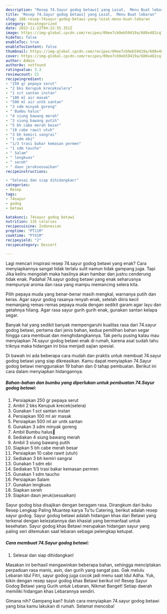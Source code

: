```yaml
---
description: "Resep 74.Sayur godog betawi{ yang Lezat,  Menu Buat lebaran"
title: "Resep 74.Sayur godog betawi{ yang Lezat,  Menu Buat lebaran"
slug: 188-resep-74sayur-godog-betawi-yang-lezat-menu-buat-lebaran
category: Uncategorized
date: 2022-11-22T04:22:55.351Z
image: https://img-global.cpcdn.com/recipes/09ee7cb9eb59419a/680x482cq70/74sayur-godog-betawi-foto-resep-utama.jpg
hideToc: false
enableToc: true
enableTocContent: false
thumbnail: https://img-global.cpcdn.com/recipes/09ee7cb9eb59419a/680x482cq70/74sayur-godog-betawi-foto-resep-utama.jpg
cover: https://img-global.cpcdn.com/recipes/09ee7cb9eb59419a/680x482cq70/74sayur-godog-betawi-foto-resep-utama.jpg
author: Admin
authorAv: notfound
ratingvalue: 3.3
reviewcount: 21
recipeingredient:
- "250 gr pepaya serut"
- "2 bks Kerupuk krecekselera"
- "1 sct santan instan"
- "100 ml air masak"
- "500 ml air untk santan"
- "3 sdm minyak goreng"
- " Bumbu halus"
- "4 siung bawang merah"
- "3 siung bawang putih"
- "5 bh cabe merah besar"
- "10 cabe rawit utuh"
- "3 bh kemiri sangrai"
- "1 sdm ebi"
- "1/3 trasi bakar kemasan permen"
- "1 sdm taucho"
- " Salam"
- " lengkuas"
- " sereh"
- " daun jeruksesuaikan"
recipeinstructions:

- "Selesai dan siap dihidangkan!"
categories:
- Resep
tags:
- 74sayur
- godog
- betawi

katakunci: 74sayur godog betawi 
nutrition: 135 calories
recipecuisine: Indonesian
preptime: "PT11M"
cooktime: "PT41M"
recipeyield: "2"
recipecategory: Dessert

---
```



Lagi mencari inspirasi resep 74.sayur godog betawi yang enak? Cara menyiapkannya sangat tidak terlalu sulit namun tidak gampang juga. Tapi Jika keliru mengolah maka hasilnya akan hambar dan justru cenderung tidak enak. Padahal 74.sayur godog betawi yang enak seharusnya mempunyai aroma dan rasa yang mampu memancing selera kita.


Pilih pepaya muda yang benar-benar masih mengkal, warnanya putih dan keras. Agar sayur godog rasanya renyah enak, setelah diiris kecil memanjang remas-remas pepaya muda dengan sedikit garam agar layu dan getahnya hilang. Agar rasa sayur gurih gurih enak, gunakan santan kelapa segar.

Banyak hal yang sedikit banyak mempengaruhi kualitas rasa dari 74.sayur godog betawi, pertama dari jenis bahan, kedua pemilihan bahan segar hingga cara membuat dan menghidangkannya. Tak perlu pusing kalau mau menyiapkan 74.sayur godog betawi enak di rumah, karena asal sudah tahu triknya maka hidangan ini bisa menjadi sajian spesial.


Di bawah ini ada beberapa cara mudah dan praktis untuk membuat 74.sayur godog betawi yang siap dikreasikan. Kamu dapat menyiapkan 74.Sayur godog betawi menggunakan 19 bahan dan 0 tahap pembuatan. Berikut ini cara dalam menyiapkan hidangannya.

<!--inarticleads1-->

##### Bahan-bahan dan bumbu yang diperlukan untuk pembuatan 74.Sayur godog betawi:

1. Persiapkan 250 gr pepaya serut
1. Ambil 2 bks Kerupuk krecek(selera)
1. Gunakan 1 sct santan instan
1. Persiapkan 100 ml air masak
1. Persiapkan 500 ml air untk santan
1. Gunakan 3 sdm minyak goreng
1. Ambil  Bumbu halus🍏
1. Sediakan 4 siung bawang merah
1. Ambil 3 siung bawang putih
1. Siapkan 5 bh cabe merah besar
1. Persiapkan 10 cabe rawit (utuh)
1. Sediakan 3 bh kemiri sangrai
1. Gunakan 1 sdm ebi
1. Sediakan 1/3 trasi bakar kemasan permen
1. Gunakan 1 sdm taucho
1. Persiapkan  Salam
1. Gunakan  lengkuas
1. Siapkan  sereh
1. Siapkan  daun jeruk(sesuaikan)


Sayur godog bisa disajikan dengan beragam rasa. Dirangkum dari buku Resep Lengkap Paling Muantep karya Tu&#39;tu Catering, berikut adalah resep sayur godog. Sayur godog betawi adalah hidangan khas dari Betawi yang terkenal dengan kelezatannya dan khasiat yang bermanfaat untuk kesehatan. Sayur godog khas Betawi merupakan hidangan sayur yang paling seri ditemukan saat lebaran sebagai pelengkap ketupat. 

<!--inarticleads2-->

##### Cara membuat 74.Sayur godog betawi:


1. Selesai dan siap dihidangkan!

Masakan ini berhasil mengawinkan beberapa bahan, sehingga menciptakan perpaduan rasa manis, asin, dan gurih yang sangat pas. Gak melulu Lebaran Idul Fitri, sayur godog juga cocok jadi menu saat Idul Adha. Yuk, bikin dengan resep sayur godog khas Betawi berikut ini! Resep Sayur Godog Betawi yang Gurih untuk Lebaran, Nikmat Banget! Setiap daerah memiliki hidangan khas Lebarannya sendiri. 

Gimana nih? Gampang kan? Itulah cara menyiapkan 74.sayur godog betawi yang bisa kamu lakukan di rumah. Selamat mencoba!
